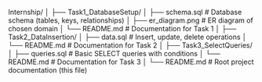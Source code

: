 Internship/
│
├── Task1_DatabaseSetup/
│   ├── schema.sql          # Database schema (tables, keys, relationships)
│   ├── er_diagram.png      # ER diagram of chosen domain
│   └── README.md           # Documentation for Task 1
│
├── Task2_DataInsertion/
│   ├── data.sql            # Insert, update, delete operations
│   └── README.md           # Documentation for Task 2
│
├── Task3_SelectQueries/
│   ├── queries.sql         # Basic SELECT queries with conditions
│   └── README.md           # Documentation for Task 3
│
└── README.md               # Root project documentation (this file)
